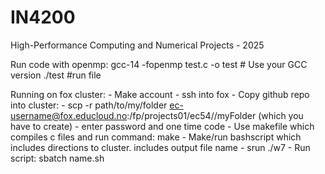 # IN4200
High-Performance Computing and Numerical Projects - 2025


Run code with openmp:
gcc-14 -fopenmp test.c -o test  # Use your GCC version
./test #run file


Running on fox cluster:
    - Make account
    - ssh into fox
    - Copy github repo into cluster:
        - scp -r path/to/my/folder ec-username@fox.educloud.no:/fp/projects01/ec54//myFolder (which you have to create)
        - enter password and one time code
    - Use makefile which compiles c files and run command: make
    - Make/run bashscript which includes directions to cluster. includes output file name
        - srun ./w7
    - Run script: sbatch name.sh